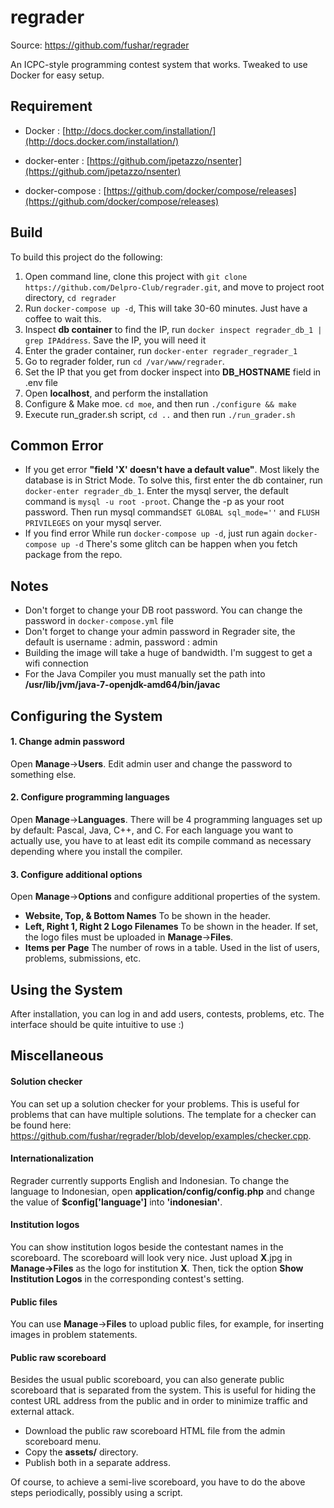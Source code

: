# regrader
Source: https://github.com/fushar/regrader

An ICPC-style programming contest system that works. Tweaked to use Docker for easy setup.

## Requirement

- Docker : [http://docs.docker.com/installation/](http://docs.docker.com/installation/)

- docker-enter : [https://github.com/jpetazzo/nsenter](https://github.com/jpetazzo/nsenter)

- docker-compose : [https://github.com/docker/compose/releases](https://github.com/docker/compose/releases)

## Build
To build this project do the following:

1. Open command line, clone this project with `git clone https://github.com/Delpro-Club/regrader.git`, and move to 
   project root directory, `cd regrader`
2. Run `docker-compose up -d`, This will take 30-60 minutes. Just have a coffee to wait this.
3. Inspect **db container** to find the IP, run `docker inspect regrader_db_1 | grep IPAddress`. Save the IP, you will need it
4. Enter the grader container, run `docker-enter regrader_regrader_1`
5. Go to regrader folder, run `cd /var/www/regrader`.
6. Set the IP that you get from docker inspect into **DB_HOSTNAME** field in .env file
7. Open **localhost**, and perform the installation
8. Configure & Make moe. `cd moe`, and then run `./configure && make`
9. Execute run_grader.sh script, `cd ..` and then run  `./run_grader.sh`

## Common Error
- If you get error **"field 'X' doesn't have a default value"**. Most likely the database is in Strict Mode. To solve this, first enter the db container, run `docker-enter regrader_db_1`. Enter the mysql server, the default command is `mysql -u root -proot`. Change the -p as your root password. Then run mysql command`SET GLOBAL sql_mode=''` and `FLUSH PRIVILEGES` on your mysql server.
- If you find error While run `docker-compose up -d`, just run again `docker-compose up -d` There's some glitch can be happen when you fetch package from the repo.

## Notes
- Don't forget to change your DB root password. You can change the password in `docker-compose.yml` file
- Don't forget to change your admin password in Regrader site, the default is username : admin, password : admin
- Building the image will take a huge of bandwidth. I'm suggest to get a wifi connection
- For the Java Compiler you must manually set the path into **/usr/lib/jvm/java-7-openjdk-amd64/bin/javac**

Configuring the System
----------------------

#### 1. Change admin password

Open **Manage**->**Users**. Edit admin user and change the password to something else.

#### 2. Configure programming languages

Open **Manage**->**Languages**. There will be 4 programming languages set up by default: Pascal, Java, C++, and C. For each language you want to actually use, you have to at least edit its compile command as necessary depending where you install the compiler.

#### 3. Configure additional options

Open **Manage**->**Options** and configure additional properties of the system.

- **Website, Top, & Bottom Names**
To be shown in the header.
- **Left, Right 1, Right 2 Logo Filenames**
To be shown in the header. If set, the logo files must be uploaded in **Manage**->**Files**.
- **Items per Page**
The number of rows in a table. Used in the list of users, problems, submissions, etc.

Using the System
------------------

After installation, you can log in and add users, contests, problems, etc. The interface should be quite intuitive to use :)

Miscellaneous
-------------

#### Solution checker

You can set up a solution checker for your problems. This is useful for problems that can have multiple solutions. The template for a checker can be found here: https://github.com/fushar/regrader/blob/develop/examples/checker.cpp.

#### Internationalization

Regrader currently supports English and Indonesian. To change the language to Indonesian, open **application/config/config.php** and change the value of **$config['language']** into **'indonesian'**.

#### Institution logos

You can show institution logos beside the contestant names in the scoreboard. The scoreboard will look very nice. Just upload **X**.jpg in **Manage->Files** as the logo for institution **X**. Then, tick the option **Show Institution Logos** in the corresponding contest's setting.

#### Public files

You can use **Manage**->**Files** to upload public files, for example, for inserting images in problem statements.

#### Public raw scoreboard

Besides the usual public scoreboard, you can also generate public scoreboard that is separated from the system. This is useful for hiding the contest URL address from the public and in order to minimize traffic and external attack.

- Download the public raw scoreboard HTML file from the admin scoreboard menu.
- Copy the **assets/** directory.
- Publish both in a separate address.

Of course, to achieve a semi-live scoreboard, you have to do the above steps periodically, possibly using a script.
